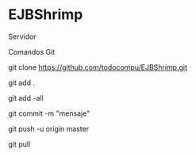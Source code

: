 EJBShrimp
===========
Servidor

Comandos Git

git clone https://github.com/todocompu/EJBShrimp.git

git add .

git add -all

git commit -m "mensaje"

git push -u origin master

git pull

